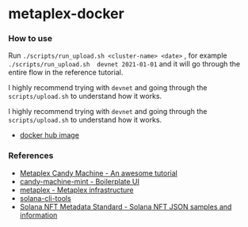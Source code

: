 # metaplex-docker

### How to use

Run `./scripts/run_upload.sh <cluster-name> <date>` , for example `./scripts/run_upload.sh  devnet 2021-01-01`
and it will go through the entire flow in the reference tutorial.

I highly recommend trying with `devnet` and going through the `scripts/upload.sh` to understand how it works.

I highly recommend trying with `devnet` and going through the `scripts/upload.sh` to understand how it works.

* [docker hub image](https://hub.docker.com/repository/docker/ohaddahan/metaplex-docker)

### References

* [Metaplex Candy Machine - An awesome tutorial](https://hackmd.io/@levicook/HJcDneEWF)
* [candy-machine-mint - Boilerplate UI](https://github.com/exiled-apes/candy-machine-mint)
* [metaplex - Metaplex infrastructure](https://github.com/metaplex-foundation/metaplex)
* [solana-cli-tools](https://docs.solana.com/cli/install-solana-cli-tools)
* [Solana NFT Metadata Standard - Solana NFT JSON samples and information](https://docs.metaplex.com/nft-standard)
